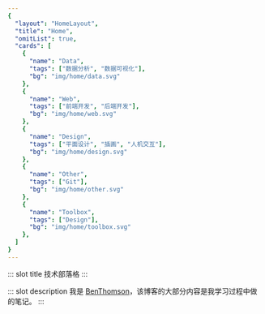 ```yaml
---
{
  "layout": "HomeLayout",
  "title": "Home",
  "omitList": true,
  "cards": [
    {
      "name": "Data",
      "tags": ["数据分析", "数据可视化"],
      "bg": "img/home/data.svg"
    },
    {
      "name": "Web",
      "tags": ["前端开发", "后端开发"],
      "bg": "img/home/web.svg"
    },
    {
      "name": "Design",
      "tags": ["平面设计", "插画", "人机交互"],
      "bg": "img/home/design.svg"
    },
    {
      "name": "Other",
      "tags": ["Git"],
      "bg": "img/home/other.svg"
    },
    {
      "name": "Toolbox",
      "tags": ["Design"],
      "bg": "img/home/toolbox.svg"
    },
  ]
}
---
```

::: slot title
技术部落格
:::

::: slot description
我是 [BenThomson](https://benbinbin.github.io/Portfolio/)，该博客的大部分内容是我学习过程中做的笔记。
:::

